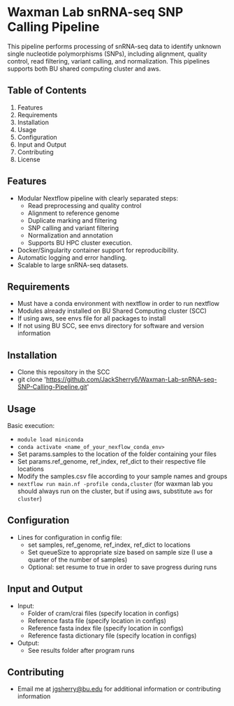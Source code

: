 # Waxman Lab snRNA-seq SNP Calling Pipeline

This pipeline performs processing of snRNA-seq data to identify unknown single nucleotide polymorphisms (SNPs), including alignment, quality control, read filtering, variant calling, and normalization. This pipelines supports both BU shared computing cluster and aws.

## Table of Contents
1. Features
2. Requirements
3. Installation
4. Usage
5. Configuration
6. Input and Output
7. Contributing
8. License

## Features
- Modular Nextflow pipeline with clearly separated steps:
  - Read preprocessing and quality control
  - Alignment to reference genome
  - Duplicate marking and filtering
  - SNP calling and variant filtering
  - Normalization and annotation
  - Supports BU HPC cluster execution.
- Docker/Singularity container support for reproducibility.
- Automatic logging and error handling.
- Scalable to large snRNA-seq datasets.

## Requirements
- Must have a conda environment with nextflow in order to run nextflow
- Modules already installed on BU Shared Computing cluster (SCC)
- If using aws, see envs file for all packages to install
- If not using BU SCC, see envs directory for software and version information
 
## Installation
  - Clone this repository in the SCC
  - git clone 'https://github.com/JackSherry6/Waxman-Lab-snRNA-seq-SNP-Calling-Pipeline.git'
 
## Usage
Basic execution: 
- ```module load miniconda```
- ```conda activate <name_of_your_nexflow_conda_env>```
- Set params.samples to the location of the folder containing your files
- Set params.ref_genome, ref_index, ref_dict to their respective file locations
- Modify the samples.csv file according to your sample names and groups 
- ```nextflow run main.nf -profile conda,cluster``` (for waxman lab you should always run on the cluster, but if using aws, substitute ```aws``` for ```cluster```)

## Configuration
- Lines for configuration in config file:
  - set samples, ref_genome, ref_index, ref_dict to locations
  - Set queueSize to appropriate size based on sample size (I use a quarter of the number of samples)
  - Optional: set resume to true in order to save progress during runs

## Input and Output
- Input:
  - Folder of cram/crai files (specify location in configs)
  - Reference fasta file (specify location in configs)
  - Reference fasta index file (specify location in configs)
  - Reference fasta dictionary file (specify location in configs)
- Output:
  - See results folder after program runs

## Contributing 
- Email me at jgsherry@bu.edu for additional information or contributing information
